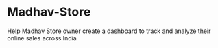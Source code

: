 # Madhav-Store
Help Madhav Store owner create a dashboard to track and analyze their online sales across India
